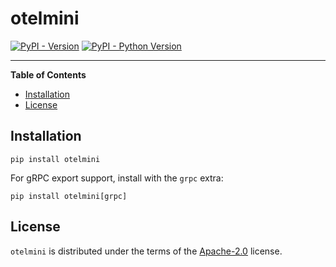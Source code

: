 # otelmini

[![PyPI - Version](https://img.shields.io/pypi/v/otelmini.svg)](https://pypi.org/project/otelmini)
[![PyPI - Python Version](https://img.shields.io/pypi/pyversions/otelmini.svg)](https://pypi.org/project/otelmini)

-----

**Table of Contents**

- [Installation](#installation)
- [License](#license)

## Installation

```console
pip install otelmini
```

For gRPC export support, install with the `grpc` extra:

```console
pip install otelmini[grpc]
```

## License

`otelmini` is distributed under the terms of the [Apache-2.0](https://spdx.org/licenses/Apache-2.0.html) license.
